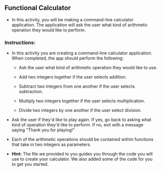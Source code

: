 ## Functional Calculator

* In this activity, you will be making a command-line calculator application. The application will ask the user what kind of arithmetic operation they would like to perform. 


### Instructions:
  
* In this activity you are creating a command-line calculator application. When completed, the app should perform the following:

     * Ask the user what kind of arithmetic operation they would like to use.
     
     * Add two integers together if the user selects addition.
      
     * Subtract two integers from one another if the user selects subtraction.
      
     * Multiply two integers together if the user selects multiplication.
      
     * Divide two integers by one another if the user select division.

* Ask the user if they'd like to play again. If yes, go back to asking what kind of operation they'd like to perform. If no, exit with a message saying "Thank you for playing!"

* Each of the arithmetic operations should be contained within functions that take in two integers as parameters.

* **Hint:** The file we provided to you guides you through the code you will use to create your calculator. We also added some of the code for you to get you started. 
